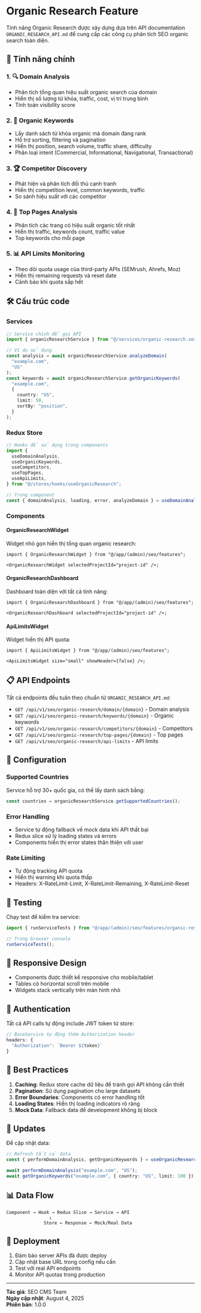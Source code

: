 # Organic Research Feature

Tính năng Organic Research được xây dựng dựa trên API documentation `ORGANIC_RESEARCH_API.md` để cung cấp các công cụ phân tích SEO organic search toàn diện.

## 🚀 Tính năng chính

### 1. 🔍 Domain Analysis

- Phân tích tổng quan hiệu suất organic search của domain
- Hiển thị số lượng từ khóa, traffic, cost, vị trí trung bình
- Tính toán visibility score

### 2. 📝 Organic Keywords

- Lấy danh sách từ khóa organic mà domain đang rank
- Hỗ trợ sorting, filtering và pagination
- Hiển thị position, search volume, traffic share, difficulty
- Phân loại intent (Commercial, Informational, Navigational, Transactional)

### 3. 🏆 Competitor Discovery

- Phát hiện và phân tích đối thủ cạnh tranh
- Hiển thị competition level, common keywords, traffic
- So sánh hiệu suất với các competitor

### 4. 📄 Top Pages Analysis

- Phân tích các trang có hiệu suất organic tốt nhất
- Hiển thị traffic, keywords count, traffic value
- Top keywords cho mỗi page

### 5. 📊 API Limits Monitoring

- Theo dõi quota usage của third-party APIs (SEMrush, Ahrefs, Moz)
- Hiển thị remaining requests và reset date
- Cảnh báo khi quota sắp hết

## 🛠️ Cấu trúc code

### Services

```typescript
// Service chính để gọi API
import { organicResearchService } from "@/services/organic-research.service";

// Ví dụ sử dụng
const analysis = await organicResearchService.analyzeDomain(
  "example.com",
  "US"
);
const keywords = await organicResearchService.getOrganicKeywords(
  "example.com",
  {
    country: "US",
    limit: 50,
    sortBy: "position",
  }
);
```

### Redux Store

```typescript
// Hooks để sử dụng trong components
import {
  useDomainAnalysis,
  useOrganicKeywords,
  useCompetitors,
  useTopPages,
  useApiLimits,
} from "@/stores/hooks/useOrganicResearch";

// Trong component
const { domainAnalysis, loading, error, analyzeDomain } = useDomainAnalysis();
```

### Components

#### OrganicResearchWidget

Widget nhỏ gọn hiển thị tổng quan organic research:

```tsx
import { OrganicResearchWidget } from "@/app/(admin)/seo/features";

<OrganicResearchWidget selectedProjectId="project-id" />;
```

#### OrganicResearchDashboard

Dashboard toàn diện với tất cả tính năng:

```tsx
import { OrganicResearchDashboard } from "@/app/(admin)/seo/features";

<OrganicResearchDashboard selectedProjectId="project-id" />;
```

#### ApiLimitsWidget

Widget hiển thị API quota:

```tsx
import { ApiLimitsWidget } from "@/app/(admin)/seo/features";

<ApiLimitsWidget size="small" showHeader={false} />;
```

## 📋 API Endpoints

Tất cả endpoints đều tuân theo chuẩn từ `ORGANIC_RESEARCH_API.md`:

- `GET /api/v1/seo/organic-research/domain/{domain}` - Domain analysis
- `GET /api/v1/seo/organic-research/keywords/{domain}` - Organic keywords
- `GET /api/v1/seo/organic-research/competitors/{domain}` - Competitors
- `GET /api/v1/seo/organic-research/top-pages/{domain}` - Top pages
- `GET /api/v1/seo/organic-research/api-limits` - API limits

## 🔧 Configuration

### Supported Countries

Service hỗ trợ 30+ quốc gia, có thể lấy danh sách bằng:

```typescript
const countries = organicResearchService.getSupportedCountries();
```

### Error Handling

- Service tự động fallback về mock data khi API thất bại
- Redux slice xử lý loading states và errors
- Components hiển thị error states thân thiện với user

### Rate Limiting

- Tự động tracking API quota
- Hiển thị warning khi quota thấp
- Headers: X-RateLimit-Limit, X-RateLimit-Remaining, X-RateLimit-Reset

## 🧪 Testing

Chạy test để kiểm tra service:

```typescript
import { runServiceTests } from "@/app/(admin)/seo/features/organic-research.test";

// Trong browser console
runServiceTests();
```

## 📱 Responsive Design

- Components được thiết kế responsive cho mobile/tablet
- Tables có horizontal scroll trên mobile
- Widgets stack vertically trên màn hình nhỏ

## 🔐 Authentication

Tất cả API calls tự động include JWT token từ store:

```typescript
// BaseService tự động thêm Authorization header
headers: {
  "Authorization": `Bearer ${token}`
}
```

## 🎯 Best Practices

1. **Caching**: Redux store cache dữ liệu để tránh gọi API không cần thiết
2. **Pagination**: Sử dụng pagination cho large datasets
3. **Error Boundaries**: Components có error handling tốt
4. **Loading States**: Hiển thị loading indicators rõ ràng
5. **Mock Data**: Fallback data để development không bị block

## 🔄 Updates

Để cập nhật data:

```typescript
// Refresh tất cả data
const { performDomainAnalysis, getOrganicKeywords } = useOrganicResearch();

await performDomainAnalysis("example.com", "US");
await getOrganicKeywords("example.com", { country: "US", limit: 100 });
```

## 📊 Data Flow

```
Component → Hook → Redux Slice → Service → API
                ↓
              Store ← Response ← Mock/Real Data
```

## 🚀 Deployment

1. Đảm bảo server APIs đã được deploy
2. Cập nhật base URL trong config nếu cần
3. Test với real API endpoints
4. Monitor API quotas trong production

---

**Tác giả**: SEO CMS Team  
**Ngày cập nhật**: August 4, 2025  
**Phiên bản**: 1.0.0

